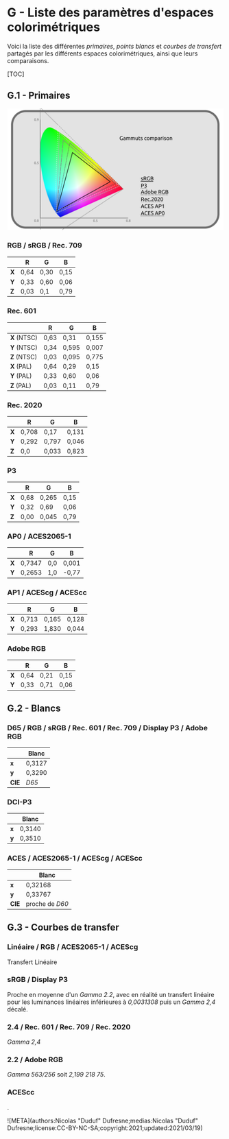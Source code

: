 # G - Liste des paramètres d'espaces colorimétriques

Voici la liste des différentes *primaires*, *points blancs* et *courbes de transfert* partagés par les différents espaces colorimétriques, ainsi que leurs comparaisons.

[TOC]

## G.1 - Primaires

![](img/comparison.png)

### RGB / sRGB / Rec. 709

| | R | G | B |
| --- | --- | --- | --- |
| **X** | 0,64 | 0,30 | 0,15 |
| **Y** | 0,33 | 0,60 | 0,06 |
| **Z** | 0,03 | 0,1 | 0,79 |

### Rec. 601

| | R | G | B |
| --- | --- | --- | --- |
| **X** (NTSC) | 0,63 | 0,31 | 0,155 |
| **Y** (NTSC) | 0,34 | 0,595 | 0,007 |
| **Z** (NTSC) | 0,03 | 0,095 | 0,775 |
| **X** (PAL) | 0,64 | 0,29 | 0,15 |
| **Y** (PAL) | 0,33 | 0,60 | 0,06 |
| **Z** (PAL) | 0,03 | 0,11 | 0,79 |

### Rec. 2020

| | R | G | B |
| --- | --- | --- | --- |
| **X** | 0,708 | 0,17 | 0,131 |
| **Y** | 0,292 | 0,797 | 0,046 |
| **Z** | 0,0 | 0,033 | 0,823 |

### P3

| | R | G | B |
| --- | --- | --- | --- |
| **X** | 0,68 | 0,265 | 0,15 |
| **Y** | 0,32 | 0,69 | 0,06 |
| **Z** | 0,00 | 0,045 | 0,79 |

### AP0 / ACES2065-1

| | R | G | B |
| --- | --- | --- | --- |
| **X** | 0,7347 | 0,0 | 0,001 |
| **Y** | 0,2653 | 1,0 | -0,77 |

### AP1 / ACEScg / ACEScc

| | R | G | B |
| --- | --- | --- | --- |
| **X** | 0,713 | 0,165 | 0,128 |
| **Y** | 0,293 | 1,830 | 0,044 |

### Adobe RGB

| | R | G | B |
| --- | --- | --- | --- |
| **X** | 0,64 | 0,21 | 0,15 |
| **Y** | 0,33 | 0,71 | 0,06 |

## G.2 - Blancs

### D65 / RGB / sRGB / Rec. 601 / Rec. 709 / Display P3 / Adobe RGB

| | Blanc |
| --- | --- |
| **x** | 0,3127 |
| **y** | 0,3290 |
| **CIE** | *D65* |

### DCI-P3

| | Blanc |
| --- | --- |
| **x** | 0,3140 |
| **y** | 0,3510 |

### ACES / ACES2065-1 / ACEScg / ACEScc

| | Blanc |
| --- | --- |
| **x** | 0,32168 |
| **y** | 0,33767 |
| **CIE** | proche de *D60* |

## G.3 - Courbes de transfer

### Linéaire / RGB / ACES2065-1 / ACEScg

Transfert Linéaire

### sRGB / Display P3

Proche en moyenne d'un *Gamma 2.2*, avec en réalité un transfert linéaire pour les luminances linéaires inférieures à *0,0031308* puis un *Gamma 2,4* décalé.

### 2.4 / Rec. 601 / Rec. 709 / Rec. 2020

*Gamma 2,4*

### 2.2 / Adobe RGB

*Gamma 563/256* soit *2,199 218 75*.

### ACEScc

.

![META](authors:Nicolas "Duduf" Dufresne;medias:Nicolas "Duduf" Dufresne;license:CC-BY-NC-SA;copyright:2021;updated:2021/03/19)